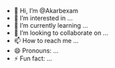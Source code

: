 - 👋 Hi, I’m @Akarbexam
- 👀 I’m interested in ...
- 🌱 I’m currently learning ...
- 💞️ I’m looking to collaborate on ...
- 📫 How to reach me ...
- 😄 Pronouns: ...
- ⚡ Fun fact: ...

<!---
Akarbexam/Akarbexam is a ✨ special ✨ repository because its `README.md` (this file) appears on your GitHub profile.
You can click the Preview link to take a look at your changes.
--->
